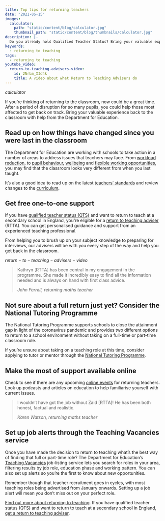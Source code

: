 ```yaml
---
title: Top tips for returning teachers
date: "2021-06-15"
images:
  calculator:
    path: "static/content/blog/calculator.jpg"
    thumbnail_path: "static/content/blog/thumbnails/calculator.jpg"
description: |-
  Do you already hold Qualified Teacher Status? Bring your valuable experience back to the classroom with help from the Department for Education.
keywords:
  - returning to teaching
tags:
  - returning to teaching
youtube_video:
  return-to-teaching-advisers-video:
    id: 2NrLm_XId4k
    title: A video about what Return to Teaching Advisers do
---
```


$calculator$

If you’re thinking of returning to the classroom, now could be a great time. After a period of disruption for so many pupils, you could help those most affected to get back on track. Bring your valuable experience back to the classroom with help from the Department for Education.

## Read up on how things have changed since you were last in the classroom

The Department for Education are working with schools to take action in a number of areas to address issues that teachers may face. From [workload reduction](https://www.gov.uk/guidance/school-workload-reduction-toolkit), to [pupil behaviour](https://www.gov.uk/guidance/behaviour-hubs), [wellbeing](https://www.gov.uk/guidance/education-staff-wellbeing-charter) and [flexible working opportunities](https://www.gov.uk/government/collections/flexible-working-resources-for-teachers-and-schools), you may find that the classroom looks very different from when you last taught.

It’s also a good idea to read up on the latest [teachers’ standards](https://www.gov.uk/government/publications/teachers-standards) and review changes to the [curriculum](https://www.gov.uk/topic/schools-colleges-childrens-services/curriculum-qualifications).

## Get free one-to-one support

If you have [qualified teacher status (QTS)](https://www.gov.uk/guidance/qualified-teacher-status-qts) and want to return to teach at a secondary school in England, you're eligible for a [return to teaching adviser](https://adviser-getintoteaching.education.gov.uk/) (RTTA). You can get personalised guidance and support from an experienced teaching professional.

From helping you to brush up on your subject knowledge to preparing for interviews, our advisers will be with you every step of the way and help you get back in the classroom.

$return-to-teaching-advisers-video$

> Kathryn [RTTA] has been central in my engagement in the programme. She made it incredibly easy to find all the information needed and is always on hand with first class advice.
>
> _John Farrell, returning maths teacher_

## Not sure about a full return just yet? Consider the National Tutoring Programme

The National Tutoring Programme supports schools to close the attainment gap in light of the coronavirus pandemic and provides two different options to return to a school environment without taking on a full-time or part-time classroom role.

If you’re unsure about taking on a teaching role at this time, consider applying to tutor or mentor through the [National Tutoring Programme](https://nationaltutoring.org.uk/).

## Make the most of support available online

Check to see if there are any upcoming [online events](/events) for returning teachers. Look up podcasts and articles on education to help familiarise yourself with current issues.

> I wouldn’t have got the job without Zaid [RTTA]! He has been both honest, factual and realistic.
>
> _Karen Watson, returning maths teacher_

## Set up job alerts through the Teaching Vacancies service

Once you have made the decision to return to teaching what’s the best way of finding that full or part-time role? The Department for Education’s [Teaching Vacancies](https://teaching-vacancies.service.gov.uk/) job-listing service lets you search for roles in your area, filtering results by job role, education phase and working pattern. You can also set up alerts so you’re the first to know about new opportunities.

Remember though that teacher recruitment goes in cycles, with most teaching roles being advertised from January onwards. Setting up a job alert will mean you don’t miss out on your perfect role.

[Find out more about returning to teaching](/returning-to-teaching). If you have qualified teacher status (QTS) and want to return to teach at a secondary school in England, [get a return to teaching adviser](https://adviser-getintoteaching.education.gov.uk/).

